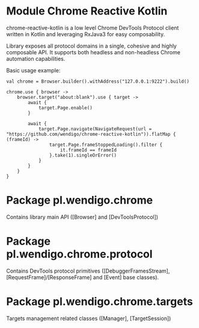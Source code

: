 # Module Chrome Reactive Kotlin

chrome-reactive-kotlin is a low level Chrome DevTools Protocol client written in Kotlin and leveraging RxJava3 for easy composability.

Library exposes all protocol domains in a single, cohesive and highly composable API. It supports both headless and non-headless Chrome automation capabilities.

Basic usage example:

```
val chrome = Browser.builder().withAddress("127.0.0.1:9222").build()

chrome.use { browser ->
    browser.target("about:blank").use { target ->
        await {
            target.Page.enable()
        }

        await {
            target.Page.navigate(NavigateRequest(url = "https://github.com/wendigo/chrome-reactive-kotlin")).flatMap { (frameId) ->
                target.Page.frameStoppedLoading().filter {
                    it.frameId == frameId
                }.take(1).singleOrError()
            }
        }
    }    
}
```

# Package pl.wendigo.chrome

Contains library main API ([Browser] and [DevToolsProtocol])

# Package pl.wendigo.chrome.protocol

Contains DevTools protocol primitives ([DebuggerFramesStream], [RequestFrame]/[ResponseFrame] and [Event] base classes).

# Package pl.wendigo.chrome.targets

Targets management related classes ([Manager], [TargetSession])


